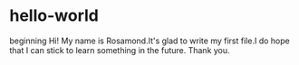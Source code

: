 # hello-world
beginning
Hi!
My name is Rosamond.It's glad to write my first file.I do hope that I can stick to learn something in the future.
Thank you.
